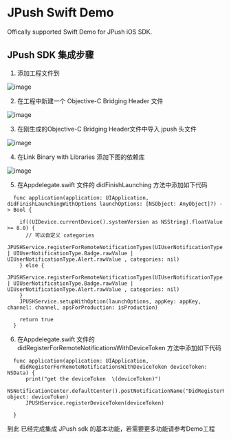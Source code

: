 # JPush Swift Demo

Offically supported Swift Demo for JPush iOS SDK. 

## JPush SDK 集成步骤

1. 添加工程文件到

![image](https://github.com/jpush/jpush-swift-demo/blob/master/ReadMeRecource/添加jpushSDK到工程中%20.gif)

2. 在工程中新建一个 Objective-C Bridging Header 文件

![image](https://github.com/jpush/jpush-swift-demo/blob/master/ReadMeRecource/生成ObjCBridge文件.gif)

3. 在刚生成的Objective-C Bridging Header文件中导入 jpush 头文件

![image](https://github.com/jpush/jpush-swift-demo/blob/master/ReadMeRecource/在ObjctBridgingHeader添加sdk头文件.gif)

4. 在Link Binary with Libraries 添加下图的依赖库

![image](https://github.com/jpush/jpush-swift-demo/blob/master/ReadMeRecource/添加依赖库文件.png)

5. 在Appdelegate.swift 文件的 didFinishLaunching 方法中添加如下代码


```
  func application(application: UIApplication, didFinishLaunchingWithOptions launchOptions: [NSObject: AnyObject]?) -> Bool {
    
    if((UIDevice.currentDevice().systemVersion as NSString).floatValue >= 8.0) {
      // 可以自定义 categories
      JPUSHService.registerForRemoteNotificationTypes(UIUserNotificationType.Badge.rawValue | UIUserNotificationType.Badge.rawValue | UIUserNotificationType.Alert.rawValue , categories: nil)
    } else {
      JPUSHService.registerForRemoteNotificationTypes(UIUserNotificationType.Badge.rawValue | UIUserNotificationType.Badge.rawValue | UIUserNotificationType.Alert.rawValue , categories: nil)
    }
    JPUSHService.setupWithOption(launchOptions, appKey: appKey, channel: channel, apsForProduction: isProduction)
    
    return true
  }
```

6. 在Appdelegate.swift 文件的 didRegisterForRemoteNotificationsWithDeviceToken 方法中添加如下代码


```
  func application(application: UIApplication,
    didRegisterForRemoteNotificationsWithDeviceToken deviceToken: NSData) {
      print("get the deviceToken  \(deviceToken)")
      NSNotificationCenter.defaultCenter().postNotificationName("DidRegisterRemoteNotification", object: deviceToken)
      JPUSHService.registerDeviceToken(deviceToken)
      
  }
```

到此 已经完成集成 JPush sdk 的基本功能，若需要更多功能请参考Demo工程
